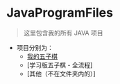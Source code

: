 # JavaProgramFiles


> 这里包含我的所有 JAVA 项目

- 项目分别为：
  - [我的五子棋](https://github.com/xingwenzan/JavaProgramFiles/tree/master/src/BackgammonProgram)
  - [学习版五子棋 - 全流程]
  - [其他（不在文件夹内的）]
